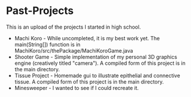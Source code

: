 # Past-Projects

This is an upload of the projects I started in high school.
* Machi Koro - While uncompleted, it is my best work yet. The main(String[]) function is in MachiKoro/src/thePackage/MachiKoroGame.java
* Shooter Game - Simple implementation of my personal 3D graphics engine (creatively titled "camera"). A compiled form of this project is in the main directory.
* Tissue Project - Homemade gui to illustrate epithelial and connective tissue. A compiled form of this project is in the main directory.
* Minesweeper - I wanted to see if I could recreate it.

